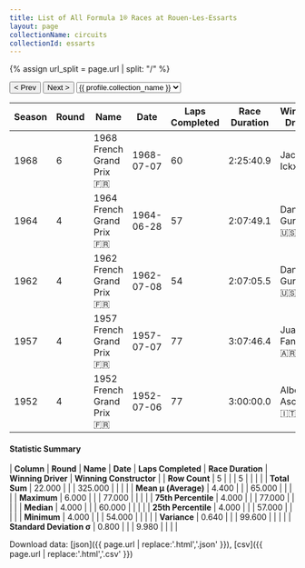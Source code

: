 ```yaml
---
title: List of All Formula 1® Races at Rouen-Les-Essarts
layout: page
collectionName: circuits
collectionId: essarts
---
```


{% assign url_split = page.url | split: "/" %}
<div id="collection-navigation">
<button onclick="selector.options[selector.selectedIndex-1].value && (window.location = selector.options[selector.selectedIndex-1].value);">&lt; Prev</button>
<button onclick="selector.options[selector.selectedIndex+1].value && (window.location = selector.options[selector.selectedIndex+1].value);">Next &gt;</button>
<select id="selector" onchange="this.options[this.selectedIndex].value && (window.location = this.options[this.selectedIndex].value);">
  {% for collectionId in site.data[page.collectionName].refs %}
    {% if collectionId == page.collectionId %}
      {% assign selected = "selected" %}
    {% else %}
      {% assign selected = "" %}
    {% endif %}
    {% assign profile = site.data[page.collectionName][collectionId].profile %}
    <option value="/f1/{{ page.collectionName }}/{{ collectionId }}/{{ url_split[4] }}" {{ selected }}>{{ profile.collection_name }}</option>
  {% endfor %}
</select>
</div>

| Season | Round | Name | Date | Laps Completed | Race Duration | Winning Driver | Winning Constructor |
|--|--|--|--|--|--|--|--|
| 1968 | 6 | 1968 French Grand Prix 🇫🇷 | 1968-07-07 | 60 | 2:25:40.9 | Jacky Ickx 🇧🇪 | Ferrari 🇮🇹 |
| 1964 | 4 | 1964 French Grand Prix 🇫🇷 | 1964-06-28 | 57 | 2:07:49.1 | Dan Gurney 🇺🇸 | Brabham-Climax 🇬🇧 |
| 1962 | 4 | 1962 French Grand Prix 🇫🇷 | 1962-07-08 | 54 | 2:07:05.5 | Dan Gurney 🇺🇸 | Porsche 🇩🇪 |
| 1957 | 4 | 1957 French Grand Prix 🇫🇷 | 1957-07-07 | 77 | 3:07:46.4 | Juan Fangio 🇦🇷 | Maserati 🇮🇹 |
| 1952 | 4 | 1952 French Grand Prix 🇫🇷 | 1952-07-06 | 77 | 3:00:00.0 | Alberto Ascari 🇮🇹 | Ferrari 🇮🇹 |

#### Statistic Summary

| **Column** | **Round** | **Name** | **Date** | **Laps Completed** | **Race Duration** | **Winning Driver** | **Winning Constructor** |
| **Row Count** | 5 |  |  | 5 |  |  |  |
| **Total Sum** | 22.000 |  |  | 325.000 |  |  |  |
| **Mean μ (Average)** | 4.400 |  |  | 65.000 |  |  |  |
| **Maximum** | 6.000 |  |  | 77.000 |  |  |  |
| **75th Percentile** | 4.000 |  |  | 77.000 |  |  |  |
| **Median** | 4.000 |  |  | 60.000 |  |  |  |
| **25th Percentile** | 4.000 |  |  | 57.000 |  |  |  |
| **Minimum** | 4.000 |  |  | 54.000 |  |  |  |
| **Variance** | 0.640 |  |  | 99.600 |  |  |  |
| **Standard Deviation σ** | 0.800 |  |  | 9.980 |  |  |  |

Download data: [json]({{ page.url | replace:'.html','.json' }}), [csv]({{ page.url | replace:'.html','.csv' }})

